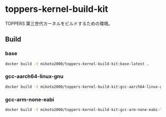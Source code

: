 # toppers-kernel-build-kit

TOPPERS 第三世代カーネルをビルドするための環境。

## Build

### base

```sh
docker build -t mikoto2000/toppers-kernel-build-kit:base-latest .
```

### gcc-aarch64-linux-gnu

```sh
docker build -t mikoto2000/toppers-kernel-build-kit:gcc-aarch64-linux-gnu-latest -f Dockerfile_gcc-aarch64-linux-gnu .
```

### gcc-arm-none-eabi

```sh
docker build -t mikoto2000/toppers-kernel-build-kit:gcc-arm-none-eabi-latest -f Dockerfile_gcc-arm-none-eabi .
```

